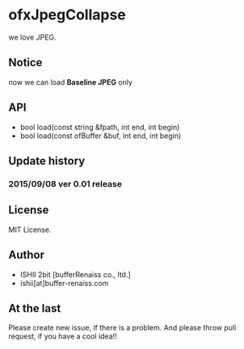 # ofxJpegCollapse

we love JPEG.

## Notice

now we can load **Baseline JPEG** only

## API

* bool load(const string &fpath, int end, int begin)
* bool load(const ofBuffer &buf, int end, int begin)

## Update history

### 2015/09/08 ver 0.01 release

## License

MIT License.

## Author

* ISHII 2bit [bufferRenaiss co., ltd.]
* ishii[at]buffer-renaiss.com

## At the last

Please create new issue, if there is a problem.
And please throw pull request, if you have a cool idea!!